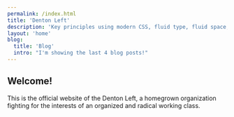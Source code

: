 ```yaml
---
permalink: /index.html
title: 'Denton Left'
description: 'Key principles using modern CSS, fluid type, fluid space, flexible layout and progressive enhancement will help you to build better front-ends that work for everyone.'
layout: 'home'
blog:
  title: 'Blog'
  intro: "I'm showing the last 4 blog posts!"
---
```


## Welcome!

This is the official website of the Denton Left, a homegrown organization fighting for the interests of an organized and radical working class.